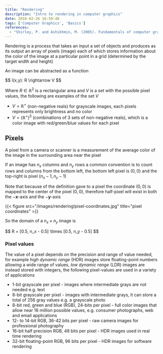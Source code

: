 ```yaml
---
title: "Rendering"
description: "Intro to rendering in computer graphics"
date: 2016-02-26 16:59:48
tags: ['Computer Graphics', 'Basics']
references:
  - "Shirley, P. and Ashikhmin, M. (2005). Fundamentals of computer graphics. Wellesley, Mass.: AK Peters."
---
```


Rendering is a process that takes an input a set of objects and produces as its output an array of pixels (image) each of which stores information about the color of the image at a particular point in a grid (determined by the target width and height)

An image can be abstracted as a function

<div>$$
I(x,y): R \rightarrow V
$$</div>

Where $R \in \mathbb{R}^2$ is a rectangular area and $V$ is a set with the possible pixel values, the following are examples of the set $V$

- $V = \mathbb{R}^+$ (non-negative reals) for grayscale images, each pixels represents only brightness and no color
- $V = (\mathbb{R}^+)^3$ (combinations of 3 sets of non-negative reals), which is a color image with red/green/blue values for each pixel

## Pixels

A pixel from a camera or scanner is a measurement of the average color of the image in the surrounding area near the pixel

If an image has $n_x$ columns and $n_y$ rows a common convention is to count rows and columns from the bottom left, the bottom left pixel is $(0,0)$ and the top-right is pixel $(n_x - 1, n_y - 1)$

Note that because of the definition gave to a pixel the coordinate $(0,0)$ is mapped to the center of the pixel $(0,0)$, therefore half-pixel will exist in both the $-\mathbf{x}$-axis and the $-\mathbf{y}$-axis

{{< figure src="/images/rendering!pixel-coordinates.jpg" title="pixel coordinates" >}}

So the domain of a $n_x \times n_y$ image is

<div>$$
R = [0.5, n_x - 0.5] \times [0.5, n_y - 0.5]
$$</div>

### Pixel values

The value of a pixel depends on the precision and range of value needed, for example *high dynamic range* (HDR) images store floating-point numbers allowing a wide range of values, *low dynamic range* (LDR) images are instead stored with integers, the following pixel-values are used in a variety of applications

- 1-bit grayscale per pixel - images where intermediate grays are not needed e.g. text
- 8-bit grayscale per pixel - images with intermediate grays, it can store a total of 256 gray values e.g. a grayscale photo
- 8-bit red, green and blue (RGB), 24-bits per pixel - full color images that allow near 16 million possible values, e.g. consumer photographs, web and email applications
- 12- to 14-bit RGB, 36-42 bits per pixel - raw camera images for professional photography
- 16-bit half precision RGB, 48 bits per pixel - HDR images used in real time rendering
- 32-bit floating-point RGB, 96 bits per pixel - HDR images for software rendering

